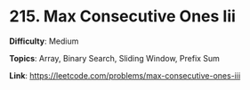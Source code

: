 # 215. Max Consecutive Ones Iii

**Difficulty**: Medium

**Topics**: Array, Binary Search, Sliding Window, Prefix Sum

**Link**: https://leetcode.com/problems/max-consecutive-ones-iii
